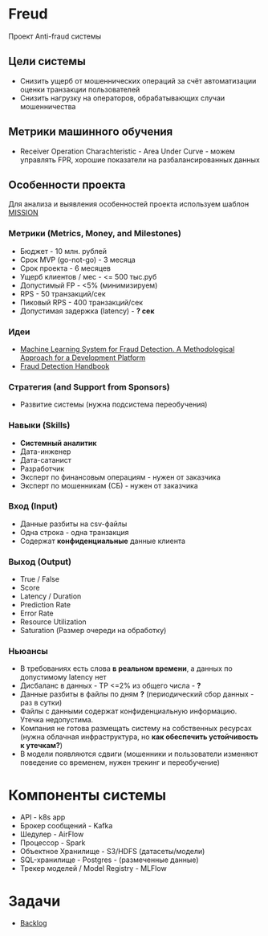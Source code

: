 # Freud
Проект Anti-fraud системы

## Цели системы
- Снизить ущерб от мошеннических операций за счёт автоматизации оценки транзакции пользователей
- Снизить нагрузку на операторов, обрабатывающих случаи мошенничества


## Метрики машинного обучения
- Receiver Operation Charachteristic - Area Under Curve - можем управлять FPR, хорошие показатели на разбалансированных данных

## Особенности проекта
Для анализа и выявления особенностей проекта используем шаблон [MISSION](https://medium.com/product-ai/mission-canvas-never-start-a-research-project-without-a-shared-mission-understanding-83653492b34)

### Mетрики (Metrics, Money, and Milestones)
- Бюджет - 10 млн. рублей
- Срок MVP (go-not-go) - 3 месяца
- Срок проекта - 6 месяцев
- Ущерб клиентов / мес - <= 500 тыс.руб
- Допустимый FP - <5% (минимизируем)
- RPS - 50 транзакций/сек
- Пиковый RPS - 400 транзакций/сек
- Допустимая задержка (latency) - **? сек**

### Идеи
- [Machine Learning System for Fraud Detection. A Methodological Approach for a Development Platform](https://www.researchgate.net/publication/352834391)
- [Fraud Detection Handbook](https://fraud-detection-handbook.github.io/)

### Стратегия (and Support from Sponsors)
- Развитие системы (нужна подсистема переобучения)

### Навыки (Skills)
- **Системный аналитик**
- Дата-инженер
- Дата-сатанист
- Разработчик
- Эксперт по финансовым операциям - нужен от заказчика
- Эксперт по мошенникам (СБ) - нужен от заказчика

### Вход (Input)
- Данные разбиты на csv-файлы
- Одна строка - одна транзакция
- Содержат **конфиденциальные** данные клиента

### Выход (Output)
- True / False
- Score
- Latency / Duration
- Prediction Rate
- Error Rate
- Resource Utilization
- Saturation (Размер очереди на обработку)

### Ньюансы
- В требованиях есть слова **в реальном времени**, а данных по допустимому latency нет
- Дисбаланс в данных - TP <=2% из общего числа - **?**
- Данные разбиты в файлы по дням **?** (периодический сбор данных - раз в сутки)
- Файлы с данными содержат конфиденциальную информацию. Утечка недопустима.
- Компания не готова размещать систему на собственных ресурсах (нужна облачная инфраструктура, но **как обеспечить устойчивость к утечкам?**)
- В модели появляются сдвиги (мошенники и пользователи изменяют поведение со временем, нужен трекинг и переобучение)

# Компоненты системы
- API - k8s app
- Брокер сообщений - Kafka
- Шедулер - AirFlow
- Процессор - Spark
- Объектное Хранилище - S3/HDFS (датасеты/модели)
- SQL-хранилище - Postgres - (размеченные данные)
- Трекер моделей / Model Registry - MLFlow

# Задачи
- [Backlog](https://github.com/users/melnikk/projects/3/views/1)